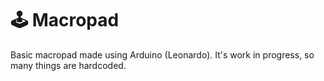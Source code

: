 # 🕹 Macropad

Basic macropad made using Arduino (Leonardo). It's work in progress, so many things are hardcoded.
